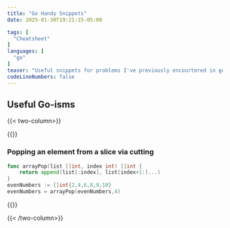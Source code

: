 ```yaml
---
title: "Go Handy Snippets"
date: 2025-01-30T19:21:15-05:00

tags: [
  "Cheatsheet"
]
languages: [
  "go"
]
teaser: "Useful snippets for problems I've previously encourtered in go"
codeLineNumbers: false
---
```


## Useful Go-isms

{{< two-column>}}

{{<cheatsheet-section>}}
### Popping an element from a slice via cutting
```go
func arrayPop(list []int, index int) []int {
	return append(list[:index], list[index+1:]...)
}
evenNumbers := []int{2,4,6,8,9,10}
evenNumbers = arrayPop(evenNumbers,4)
```
{{</cheatsheet-section>}}

{{< /two-column>}}
